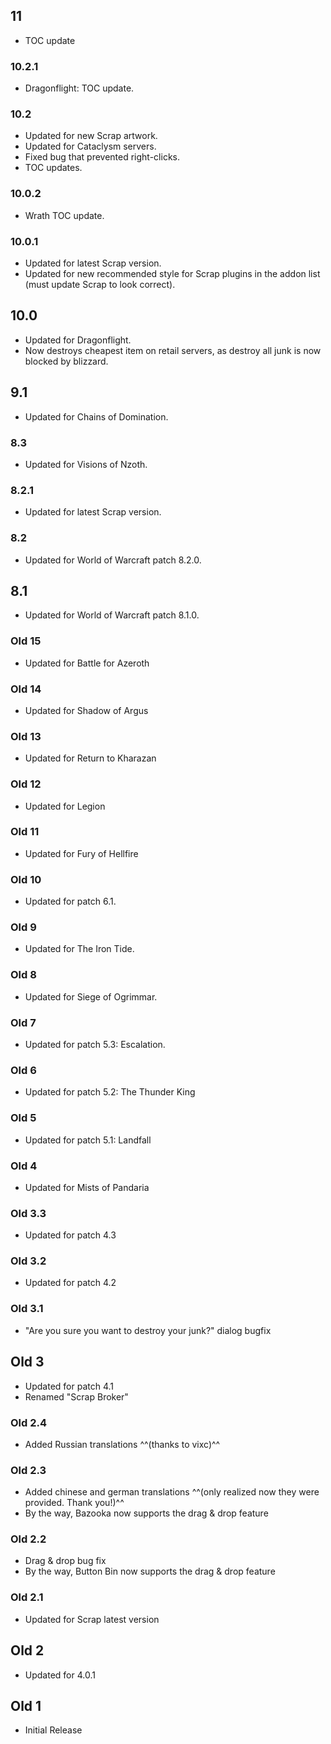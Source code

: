 ## 11
* TOC update

### 10.2.1
* Dragonflight: TOC update.

### 10.2
* Updated for new Scrap artwork.
* Updated for Cataclysm servers.
* Fixed bug that prevented right-clicks.
* TOC updates.

### 10.0.2
* Wrath TOC update.

### 10.0.1
* Updated for latest Scrap version.
* Updated for new recommended style for Scrap plugins in the addon list (must update Scrap to look correct).

## 10.0
* Updated for Dragonflight.
* Now destroys cheapest item on retail servers, as destroy all junk is now blocked by blizzard.

## 9.1
* Updated for Chains of Domination.

### 8.3
* Updated for Visions of Nzoth.

### 8.2.1
* Updated for latest Scrap version.

### 8.2
* Updated for World of Warcraft patch 8.2.0.

## 8.1
* Updated for World of Warcraft patch 8.1.0.

### Old 15
* Updated for Battle for Azeroth

### Old 14
* Updated for Shadow of Argus

### Old 13
* Updated for Return to Kharazan

### Old 12
* Updated for Legion

### Old 11
* Updated for Fury of Hellfire

### Old 10
* Updated for patch 6.1.

### Old 9
* Updated for The Iron Tide.

### Old 8
* Updated for Siege of Ogrimmar.

### Old 7
* Updated for patch 5.3: Escalation.

### Old 6
* Updated for patch 5.2: The Thunder King

### Old 5
* Updated for patch 5.1: Landfall

### Old 4
* Updated for Mists of Pandaria

### Old 3.3
* Updated for patch 4.3

### Old 3.2
* Updated for patch 4.2

### Old 3.1
* "Are you sure you want to destroy your junk?" dialog bugfix

## Old 3
* Updated for patch 4.1
* Renamed "Scrap Broker"

### Old 2.4
* Added Russian translations ^^(thanks to vixc)^^

### Old 2.3
* Added chinese and german translations ^^(only realized now they were provided. Thank you!)^^
* By the way, Bazooka now supports the drag & drop feature

### Old 2.2
* Drag & drop bug fix
* By the way, Button Bin now supports the drag & drop feature

### Old 2.1
* Updated for Scrap latest version

## Old 2
* Updated for 4.0.1

## Old 1
* Initial Release
